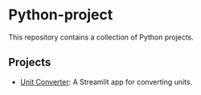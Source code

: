 # Python-project

This repository contains a collection of Python projects.

## Projects

- [Unit Converter](/Unit-Converter): A Streamlit app for converting units.
